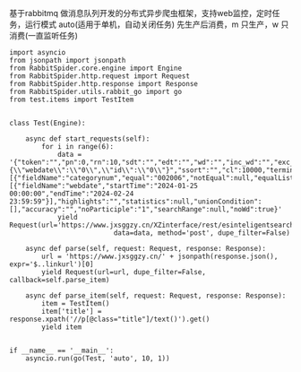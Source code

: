 基于rabbitmq 做消息队列开发的分布式异步爬虫框架，支持web监控，定时任务，运行模式 auto(适用于单机，自动关闭任务) 先生产后消费，m 只生产，w 只消费(一直监听任务)

    import asyncio
    from jsonpath import jsonpath
    from RabbitSpider.core.engine import Engine
    from RabbitSpider.http.request import Request
    from RabbitSpider.http.response import Response
    from RabbitSpider.utils.rabbit_go import go
    from test.items import TestItem
    
    
    class Test(Engine):
    
        async def start_requests(self):
            for i in range(6):
                data = '{"token":"","pn":0,"rn":10,"sdt":"","edt":"","wd":"","inc_wd":"","exc_wd":"","fields":"","cnum":"","sort":"{\\"webdate\\":\\"0\\",\\"id\\":\\"0\\"}","ssort":"","cl":10000,"terminal":"","condition":[{"fieldName":"categorynum","equal":"002006","notEqual":null,"equalList":null,"notEqualList":null,"isLike":true,"likeType":2}],"time":[{"fieldName":"webdate","startTime":"2024-01-25 00:00:00","endTime":"2024-02-24 23:59:59"}],"highlights":"","statistics":null,"unionCondition":[],"accuracy":"","noParticiple":"1","searchRange":null,"noWd":true}'
                yield Request(url='https://www.jxsggzy.cn/XZinterface/rest/esinteligentsearch/getFullTextDataNew',
                              data=data, method='post', dupe_filter=False)
    
        async def parse(self, request: Request, response: Response):
            url = 'https://www.jxsggzy.cn/' + jsonpath(response.json(), expr='$..linkurl')[0]
            yield Request(url=url, dupe_filter=False, callback=self.parse_item)
    
        async def parse_item(self, request: Request, response: Response):
            item = TestItem()
            item['title'] = response.xpath('//p[@class="title"]/text()').get()
            yield item
    
    
    if __name__ == '__main__':
        asyncio.run(go(Test, 'auto', 10, 1))


